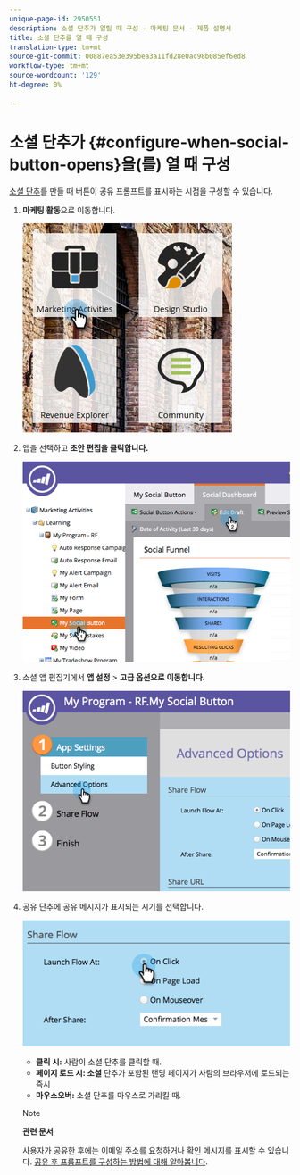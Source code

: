 ```yaml
---
unique-page-id: 2950551
description: 소셜 단추가 열릴 때 구성 - 마케팅 문서 - 제품 설명서
title: 소셜 단추를 열 때 구성
translation-type: tm+mt
source-git-commit: 00887ea53e395bea3a11fd28e0ac98b085ef6ed8
workflow-type: tm+mt
source-wordcount: '129'
ht-degree: 0%

---
```



# 소셜 단추가 {#configure-when-social-button-opens}을(를) 열 때 구성

[소셜 단추](../../../../product-docs/demand-generation/landing-pages/free-form-landing-pages/add-a-social-button-to-a-free-form-landing-page.md)를 만들 때 버튼이 공유 프롬프트를 표시하는 시점을 구성할 수 있습니다.

1. **마케팅 활동**&#x200B;으로 이동합니다.

   ![](assets/ma-3.png)

1. 앱을 선택하고 **초안 편집을 클릭합니다.**

   ![](assets/image2014-9-22-16-3a35-3a50.png)

1. 소셜 앱 편집기에서 **앱 설정** > **고급 옵션으로 이동합니다.**

   ![](assets/image2014-9-22-16-3a36-3a6.png)

1. 공유 단추에 공유 메시지가 표시되는 시기를 선택합니다.

   ![](assets/image2014-9-22-16-3a36-3a21.png)

   * **클릭 시:** 사람이 소셜 단추를 클릭할 때.
   * **페이지 로드 시: 소셜** 단추가 포함된 랜딩 페이지가 사람의 브라우저에 로드되는 즉시
   * **마우스오버:** 소셜 단추를 마우스로 가리킬 때.

   >[!NOTE]
   >
   >**관련 문서**
   >
   >
   >사용자가 공유한 후에는 이메일 주소를 요청하거나 확인 메시지를 표시할 수 있습니다. [공유 후 프롬프트를 구성하는 방법에 대해 알아봅니다](configure-after-share-prompts.md).

